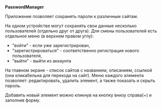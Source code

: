 **PasswordManager**

Приложение позволяет сохранять пароли к различным сайтам. 

На одном устройстве могут сохранять свои данные несколько пользователей (отдельно друг от друга). Для смены пользователей есть отдельное меню (в верхнем правом углу): 
- "войти" - если уже зарегистрирован, 
- "зарегистрироваться" - соответственно регистрация нового пользователя, 
- "выйти" - выйти из аккаунта

На главном экране - список сайтов с названием, описанием, ссылкой (она кликабельна для перехода на сайт). Меню каждого элемента позволяет: редактировать, удалить элемент, а также показать и скрыть пароль.

Добавить новый элемент можно кликнув на кнопку внизу справа(+) и заполнив форму.